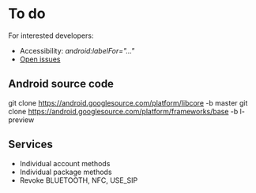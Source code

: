To do
=====

For interested developers:

* Accessibility: *android:labelFor="..."*
* [Open issues](https://github.com/M66B/XPrivacy/issues?state=open)

Android source code
-------------------

git clone https://android.googlesource.com/platform/libcore -b master
git clone https://android.googlesource.com/platform/frameworks/base -b l-preview

Services
--------

* Individual account methods
* Individual package methods
* Revoke BLUETOOTH, NFC, USE_SIP
